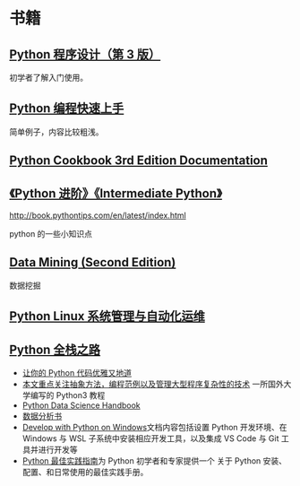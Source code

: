 # 书籍

## [Python 程序设计（第 3 版）](https://book.douban.com/subject/27662927/)

初学者了解入门使用。

## [Python 编程快速上手](https://book.douban.com/subject/26836700/)

简单例子，内容比较粗浅。

## [Python Cookbook 3rd Edition Documentation](https://python3-cookbook.readthedocs.io/zh_CN/latest/)

## [《Python 进阶》《Intermediate Python》](https://github.com/eastlakeside/interpy-zh?hmsr=toutiao.io&utm_medium=toutiao.io&utm_source=toutiao.io)

<http://book.pythontips.com/en/latest/index.html>

python 的一些小知识点

## [Data Mining (Second Edition)](https://www-users.cs.umn.edu/~kumar001/dmbook/index.php)

数据挖掘

## [Python Linux 系统管理与自动化运维](https://book.douban.com/subject/27149544/)

## [Python 全栈之路](https://blog.ansheng.me/article/python-full-stack-way/)

- [让你的 Python 代码优雅又地道](http://www.lightxue.com/transforming-code-into-beautiful-idiomatic-python)
- [本文重点关注抽象方法，编程范例以及管理大型程序复杂性的技术](https://composingprograms.com/) 一所国外大学编写的 Python3 教程
- [Python Data Science Handbook](https://github.com/jakevdp/PythonDataScienceHandbook)
- [数据分析书](https://www.zhihu.com/question/60241622/answer/581029698)
- [Develop with Python on Windows](https://docs.microsoft.com/zh-cn/windows/python)文档内容包括设置 Python 开发环境、在 Windows 与 WSL 子系统中安装相应开发工具，以及集成 VS Code 与 Git 工具并进行开发等
- [Python 最佳实践指南](https://pythonguidecn.readthedocs.io/zh/latest/)为 Python 初学者和专家提供一个 关于 Python 安装、配置、和日常使用的最佳实践手册。
